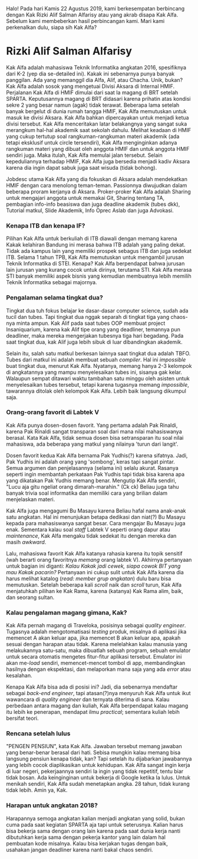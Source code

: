 Halo! Pada hari Kamis 22 Agustus 2019, kami berkesempatan berbincang
dengan Kak Rizki Alif Salman Alfarisy atau yang akrab disapa Kak Alfa.
Sebelum kami membeberkan hasil perbincangan kami. Mari kami perkenalkan
dulu, siapa sih Kak Alfa?

# Rizki Alif Salman Alfarisy
Kak Alfa adalah mahasiswa Teknik Informatika angkatan 2016, spesifiknya
dari K-2 (yep dia se-detailed ini). Kakak ini sebenarnya punya banyak panggilan.
Ada yang memanggil dia Alfa, Alif, atau Chacha. Unik, bukan? Kak Alfa adalah
sosok yang mengetuai Divisi Aksara di Internal HMIF. Perjalanan Kak Alfa di HMIF
dimulai dari saat Ia magang di BRT setelah SPARTA. Keputusannya magang di BRT
didasari karena prihatin atas kondisi sekre 2 yang besar namun (agak) tidak terawat.
Beberapa lama setelah banyak bergelut di dunia rumah tangga HMIF, Kak Alfa memutuskan
untuk masuk ke divisi Aksara. Kak Alfa bahkan dipercayakan untuk menjadi ketua divisi
tersebut. Kak Alfa menceritakan latar belakangnya yang sangat suka merangkum hal-hal 
akademik saat sekolah dahulu. Melihat keadaan di HMIF yang cukup tertutup soal 
rangkuman-rangkuman materi akademik (ada tetapi eksklusif untuk circle tersendiri), 
Kak Alfa menginginkan adanya rangkuman materi yang dibuat oleh anggota HMIF dan 
untuk anggota HMIF sendiri juga. Maka itulah, Kak Alfa memulai jalan tersebut. 
Selain kepeduliannya terhadap HMIF, Kak Alfa juga bersedia menjadi
kadiv Aksara karena dia ingin dapat sabuk juga saat wisuda (tidak bohong).

Jobdesc utama Kak Alfa yang dia fokuskan di Aksara adalah mendekatkan HMIF
dengan cara menolong teman-teman. Passionnya diwujudkan dalam beberapa proram kerjanya
di Aksara. Proker-proker Kak Alfa adalah Sharing untuk mengajari anggota untuk memakai
Git, Sharing tentang TA, pembagian info-info beasiswa dan juga deadline akademik (tubes dkk),
Tutorial matkul, Slide Akademik, Info Oprec Aslab dan juga Advokasi.

### Kenapa ITB dan kenapa IF?
Pilihan Kak Alfa untuk berkuliah di ITB diawali dengan memang karena Kakak kelahiran Bandung ini merasa bahwa
ITB adalah yang paling dekat. Tidak ada kampus lain yang memiliki prospek sebagus ITB dan juga sedekat ITB.
Selama 1 tahun TPB, Kak Alfa memutuskan untuk mengambil jurusan Teknik Informatika di STEI. Kenapa? Kak Alfa berpendapat bahwa
jurusan lain jurusan yang kurang cocok untuk dirinya, terutama STI. Kak Alfa merasa STI banyak memiliki aspek bisnis yang kemudian
membuatnya lebih memilih Teknik Informatika sebagai majornya.

### Pengalaman selama tingkat dua?
Tingkat dua tuh fokus belajar ke dasar-dasar computer science, sudah ada tucil dan tubes. Tapi tingkat dua nggak separah di tingkat tiga yang chaos-nya minta ampun. Kak Alif pada saat tubes OOP membuat project Insaniquarium, karena kak Alif tipe orang yang deadliner, temannya pun deadliner, maka mereka mengerjakan tubesnya tiga hari begadang. Pada saat tingkat dua, kak Alif juga lebih sibuk di luar dibandingkan akademik.

Selain itu, salah satu matkul berkesan lainnya saat tingkat dua adalah TBFO. Tubes dari matkul ini adalah membuat sebuah *compiler*. Hal ini *impossible* buat tingkat dua, menurut Kak Alfa. Nyatanya, memang hanya 2-3 kelompok di angkatannya yang mampu menyelesaikan tubes ini, sisanya gak kelar. Walaupun sempat ditawari waktu tambahan satu minggu oleh asisten untuk menyelesaikan tubes tersebut, tetapi karena tugasnya memang *impossible*, tawarannya ditolak oleh kelompok Kak Alfa. Lebih baik langsung dikumpul saja.

### Orang-orang favorit di Labtek V
Kak Alfa punya dosen-dosen favorit. Yang pertama adalah Pak Rinaldi, karena Pak Rinaldi sangat transparan soal dari mana nilai mahasiswanya berasal. Kata Kak Alfa, tidak semua dosen bisa setransparan itu soal nilai mahasiswa, ada beberapa yang matkul yang nilainya 'turun dari langit'. 

Dosen favorit kedua Kak Alfa bernama Pak Yudhis(?) karena sifatnya. Jadi, Pak Yudhis ini adalah orang yang 'sombong', keras tapi sangat pintar. Semua argumen dan penjelasannya (selama ini) selalu akurat. Rasanya seperti ingin membantah perkataan Pak Yudhis tapi tidak bisa karena apa yang dikatakan Pak Yudhis memang benar. Mengutip Kak Alfa sendiri, "Lucu aja gitu ngeliat orang dimarah-marahin." (Ck ck)  Beliau juga tahu banyak trivia soal informatika dan memiliki cara yang brilian dalam menjelaskan materi.

Kak Alfa juga mengagumi Bu Masayu karena Beliau hafal nama anak-anak satu angkatan. Hal ini menunjukan betapa dedikasi dan niat(?) Bu Masayu kepada para mahasiswanya sangat besar. Cara mengajar Bu Masayu juga enak. Sementara kalau soal *staff* Labtek V seperti orang dapur atau *maintenance*, Kak Alfa mengaku tidak sedekat itu dengan mereka dan masih *awkward*.

Lalu, mahasiswa favorit Kak Alfa katanya rahasia karena itu topik sensitif (wah berarti orang favoritnya *memang* orang labtek V). Akhirnya pertanyaan untuk bagian ini diganti: *Kalau Kakak jadi cewek, siapa cowok BIT yang mau Kakak pacarin?*
Pertanyaan ini cukup sulit untuk Kak Alfa karena dia harus melihat katalog (*read: member grup angkatan*) dulu baru bisa memutuskan. Setelah beberapa kali *scroll* naik dan *scroll* turun, Kak Alfa menjatuhkah pilihan ke Kak Rama, karena (katanya) Kak Rama alim, baik, dan seorang sultan.

### Kalau pengalaman magang gimana, Kak?
Kak Alfa pernah magang di Traveloka, posisinya sebagai *quality engineer*. Tugasnya adalah mengotomatisasi *testing* produk, misalnya di aplikasi jika memencet A akan keluar apa, jika memencet B akan keluar apa, apakah sesuai dengan harapan atau tidak. Karena melelahkan kalau manusia yang melakukannya satu-satu, maka dibuatlah sebuah program, sebuah emulator untuk secara otomatis mengetes fitur-fitur aplikasi tersebut. Emulator ini akan me-*load* sendiri, memencet-mencet tombol di app, membandingkan hasilnya dengan ekspektasi, dan melaporkan mana saja yang ada *error* atau kesalahan. 

Kenapa Kak Alfa bisa ada di posisi ini? Jadi, dia sebenarnya mendaftar sebagai *back-end engineer*,  tapi atasan(?)nya menyuruh Kak Alfa untuk ikut wawancara di *quality engineer* dan ternyata diterima di sana. Kalau perbedaan antara magang dan kuliah, Kak Alfa berpendapat kalau magang itu lebih ke penerapan, mendapat ilmu *practical*; sementara kuliah lebih bersifat teori.

### Rencana setelah lulus
"PENGEN PENSIUN", kata Kak Alfa. Jawaban tersebut memang jawaban yang benar-benar berasal dari hati. Sebisa mungkin kalau memang bisa langsung pensiun kenapa tidak, kan? Tapi setelah itu dijabarkan jawabannya yang lebih cocok diaplikasikan untuk kehidupan. Kak Alfa sangat ingin kerja di luar negeri, pekerjaannya sendiri Ia ingin yang tidak repetitif, tentu biar tidak bosan. Ada keinginginan untuk bekerja di Google ketika Ia lulus. Untuk menikah sendiri, Kak Alfa sudah menetapkan angka. 28 tahun, tidak kurang tidak lebih. Amin ya, Kak.

### Harapan untuk angkatan 2018?
Harapannya semoga angkatan kalian menjadi angkatan yang solid, bukan cuma pada saat kegiatan SPARTA aja tapi untuk seterusnya. Kalian harus bisa bekerja sama dengan orang lain karena pada saat dunia kerja nanti dibutuhkan kerja sama dengan pekerja kantor yang lain dalam hal pembuatan kode misalnya. Kalau bisa kerjakan tugas dengan baik, usahakan jangan deadliner karena nanti bakal chaos sendiri.

